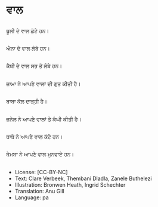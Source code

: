 # ਵਾਲ

##
ਥੂਲੀ ਦੇ ਵਾਲ ਛੋਟੇ ਹਨ।

##
ਐਨਾ ਦੇ ਵਾਲ ਲੰਬੇ ਹਨ।

##
ਕੈਥੀ ਦੇ ਵਾਲ ਸਭ ਤੋਂ ਲੰਬੇ ਹਨ।

##
ਜ਼ਾਮਾ ਨੇ ਆਪਣੇ ਵਾਲਾਂ ਦੀ ਗੁਤ ਕੀਤੀ ਹੈ।

##
ਬਾਬਾ ਕੋਲ ਦਾੜ੍ਹੀ ਹੈ।

##
ਜ਼ਨੇਲ ਨੇ ਆਪਣੇ ਵਾਲਾਂ ਤੇ ਕੰਘੀ ਕੀਤੀ ਹੈ।

##
ਥਾਬੋ ਨੇ ਆਪਣੇ ਵਾਲ ਕੱਟੇ ਹਨ।

##
ਥੇਮਬਾ ਨੇ ਆਪਣੇ ਵਾਲ ਮੁਨਵਾਏ ਹਨ।

##
* License: [CC-BY-NC]
* Text: Clare Verbeek, Thembani Dladla, Zanele Buthelezi
* Illustration: Bronwen Heath, Ingrid Schechter
* Translation: Anu Gill
* Language: pa
